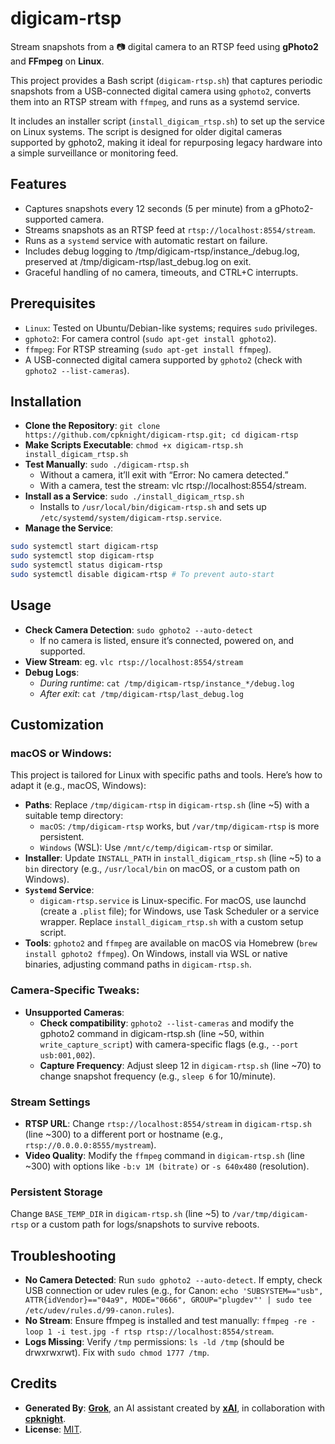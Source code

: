 # digicam-rtsp

Stream snapshots from a :camera: digital camera to an RTSP feed using **gPhoto2** and **FFmpeg** on **Linux**.

This project provides a Bash script (`digicam-rtsp.sh`) that captures periodic snapshots from a USB-connected digital camera using `gphoto2`, converts them into an RTSP stream with `ffmpeg`, and runs as a systemd service. 

It includes an installer script (`install_digicam_rtsp.sh`) to set up the service on Linux systems. The script is designed for older digital cameras supported by gphoto2, making it ideal for repurposing legacy hardware into a simple surveillance or monitoring feed.

## Features

- Captures snapshots every 12 seconds (5 per minute) from a gPhoto2-supported camera.
- Streams snapshots as an RTSP feed at `rtsp://localhost:8554/stream`.
- Runs as a `systemd` service with automatic restart on failure.
- Includes debug logging to /tmp/digicam-rtsp/instance_<random>/debug.log, preserved at /tmp/digicam-rtsp/last_debug.log on exit.
- Graceful handling of no camera, timeouts, and CTRL+C interrupts.

## Prerequisites

- `Linux`: Tested on Ubuntu/Debian-like systems; requires `sudo` privileges.
- `gphoto2`: For camera control (`sudo apt-get install gphoto2`).
- `ffmpeg`: For RTSP streaming (`sudo apt-get install ffmpeg`).
- A USB-connected digital camera supported by `gphoto2` (check with `gphoto2 --list-cameras`).

## Installation

- **Clone the Repository**: `git clone https://github.com/cpknight/digicam-rtsp.git; cd digicam-rtsp`
- **Make Scripts Executable**: `chmod +x digicam-rtsp.sh install_digicam_rtsp.sh`
- **Test Manually**: `sudo ./digicam-rtsp.sh`
  - Without a camera, it’ll exit with “Error: No camera detected.”
  - With a camera, test the stream: vlc rtsp://localhost:8554/stream.
- **Install as a Service**: `sudo ./install_digicam_rtsp.sh`
  - Installs to `/usr/local/bin/digicam-rtsp.sh` and sets up `/etc/systemd/system/digicam-rtsp.service`.
- **Manage the Service**: 
```bash
sudo systemctl start digicam-rtsp 
sudo systemctl stop digicam-rtsp 
sudo systemctl status digicam-rtsp 
sudo systemctl disable digicam-rtsp # To prevent auto-start
```

## Usage

- **Check Camera Detection**: `sudo gphoto2 --auto-detect`
  - If no camera is listed, ensure it’s connected, powered on, and supported.
- **View Stream**: eg. `vlc rtsp://localhost:8554/stream`
- **Debug Logs**:
  - _During runtime_: `cat /tmp/digicam-rtsp/instance_*/debug.log`
  - _After exit_: `cat /tmp/digicam-rtsp/last_debug.log`

## Customization

### macOS or Windows:

This project is tailored for Linux with specific paths and tools. Here’s how to adapt it (e.g., macOS, Windows):

- **Paths**: Replace `/tmp/digicam-rtsp` in `digicam-rtsp.sh` (line ~5) with a suitable temp directory:
  - `macOS`: `/tmp/digicam-rtsp` works, but `/var/tmp/digicam-rtsp` is more persistent.
  - `Windows` (WSL): Use `/mnt/c/temp/digicam-rtsp` or similar.
- **Installer**: Update `INSTALL_PATH` in `install_digicam_rtsp.sh` (line ~5) to a `bin` directory (e.g., `/usr/local/bin` on macOS, or a custom path on Windows).
- **`Systemd` Service**:
  - `digicam-rtsp.service` is Linux-specific. For macOS, use launchd (create a `.plist` file); for Windows, use Task Scheduler or a service wrapper. Replace `install_digicam_rtsp.sh` with a custom setup script.
- **Tools**: `gphoto2` and `ffmpeg` are available on macOS via Homebrew (`brew install gphoto2 ffmpeg`). On Windows, install via WSL or native binaries, adjusting command paths in `digicam-rtsp.sh`.

### Camera-Specific Tweaks:

- **Unsupported Cameras**:
  - **Check compatibility**: `gphoto2 --list-cameras` and modify the gphoto2 command in digicam-rtsp.sh (line ~50, within `write_capture_script`) with camera-specific flags (e.g., `--port usb:001,002`).
  - **Capture Frequency**: Adjust sleep 12 in `digicam-rtsp.sh` (line ~70) to change snapshot frequency (e.g., `sleep 6` for 10/minute).

### Stream Settings

- **RTSP URL**: Change `rtsp://localhost:8554/stream` in `digicam-rtsp.sh` (line ~300) to a different port or hostname (e.g., `rtsp://0.0.0.0:8555/mystream`).
- **Video Quality**: Modify the `ffmpeg` command in `digicam-rtsp.sh` (line ~300) with options like `-b:v 1M (bitrate)` or `-s 640x480` (resolution).

### Persistent Storage

Change `BASE_TEMP_DIR` in `digicam-rtsp.sh` (line ~5) to `/var/tmp/digicam-rtsp` or a custom path for logs/snapshots to survive reboots.

## Troubleshooting

- **No Camera Detected**: Run `sudo gphoto2 --auto-detect`. If empty, check USB connection or udev rules (e.g., for Canon: `echo 'SUBSYSTEM=="usb", ATTR{idVendor}=="04a9", MODE="0666", GROUP="plugdev"' | sudo tee /etc/udev/rules.d/99-canon.rules`).
- **No Stream**: Ensure ffmpeg is installed and test manually: `ffmpeg -re -loop 1 -i test.jpg -f rtsp rtsp://localhost:8554/stream`.
- **Logs Missing**: Verify `/tmp` permissions: `ls -ld /tmp` (should be drwxrwxrwt). Fix with `sudo chmod 1777 /tmp`.

## Credits

- **Generated By**: [**Grok**](https://grok.com), an AI assistant created by [**xAI**](https://x.ai), in collaboration with [**cpknight**](https://github.com/cpknight).
- **License**: [MIT](LICENSE).
